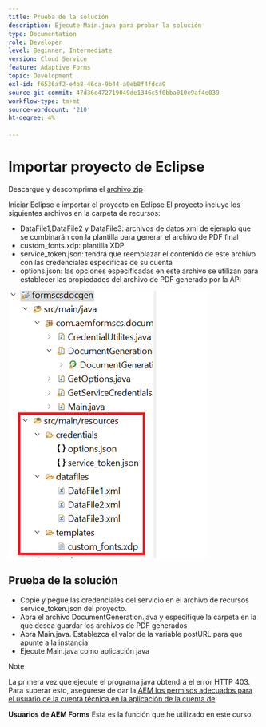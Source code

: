 ```yaml
---
title: Prueba de la solución
description: Ejecute Main.java para probar la solución
type: Documentation
role: Developer
level: Beginner, Intermediate
version: Cloud Service
feature: Adaptive Forms
topic: Development
exl-id: f6536af2-e4b8-46ca-9b44-a0eb8f4fdca9
source-git-commit: 47d36e472719049de1346c5f0bba010c9af4e039
workflow-type: tm+mt
source-wordcount: '210'
ht-degree: 4%

---
```


# Importar proyecto de Eclipse

Descargue y descomprima el [archivo zip](./assets/aem-forms-cs-doc-gen.zip)

Iniciar Eclipse e importar el proyecto en Eclipse El proyecto incluye los siguientes archivos en la carpeta de recursos:

* DataFile1,DataFile2 y DataFile3: archivos de datos xml de ejemplo que se combinarán con la plantilla para generar el archivo de PDF final
* custom_fonts.xdp: plantilla XDP.
* service_token.json: tendrá que reemplazar el contenido de este archivo con las credenciales específicas de su cuenta
* options.json: las opciones especificadas en este archivo se utilizan para establecer las propiedades del archivo de PDF generado por la API

![resources-file](./assets/resource-files.png)

## Prueba de la solución

* Copie y pegue las credenciales del servicio en el archivo de recursos service_token.json del proyecto.
* Abra el archivo DocumentGeneration.java y especifique la carpeta en la que desea guardar los archivos de PDF generados
* Abra Main.java. Establezca el valor de la variable postURL para que apunte a la instancia.
* Ejecute Main.java como aplicación java

>[!NOTE]
> La primera vez que ejecute el programa java obtendrá el error HTTP 403. Para superar esto, asegúrese de dar la [AEM los permisos adecuados para el usuario de la cuenta técnica en la aplicación de la cuenta de](https://experienceleague.adobe.com/docs/experience-manager-learn/getting-started-with-aem-headless/authentication/service-credentials.html?lang=es#configuraci%C3%B3n-del-acceso-en-aem).

**Usuarios de AEM Forms** Esta es la función que he utilizado en este curso.
